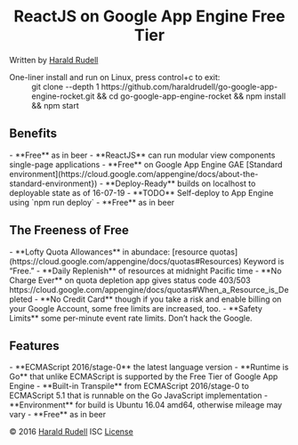 <h1 align=center>
  ReactJS on Google App Engine Free Tier
</h1>
Written by <a href=http://haraldrudell.com >Harald Rudell</a>

><dl>
  <dt>One-liner install and run on Linux, press control+c to exit:</dt>
  <dd>git clone --depth 1 https://github.com/haraldrudell/go-google-app-engine-rocket.git && cd go-google-app-engine-rocket && npm install && npm start</dd>
</dl>

<h2>Benefits</h2>
- **Free** as in beer
- **ReactJS** can run modular view components single-page applications
- **Free** on Google App Engine GAE [Standard environment](https://cloud.google.com/appengine/docs/about-the-standard-environment})
- **Deploy-Ready** builds on localhost to deployable state as of 16-07-19
- **TODO** Self-deploy to App Engine using `npm run deploy`
- **Free** as in beer

<h2>The Freeness of Free</h2>
- **Lofty Quota Allowances** in abundace: [resource quotas](https://cloud.google.com/appengine/docs/quotas#Resources) Keyword is “Free.”
- **Daily Replenish** of resources at midnight Pacific time
- **No Charge Ever** on quota depletion app gives status code 403/503 https://cloud.google.com/appengine/docs/quotas#When_a_Resource_is_Depleted
- **No Credit Card** though if you take a risk and enable billing on your Google Account, some free limits are increased, too.
- **Safety Limits** some per-minute event rate limits. Don’t hack the Google.

<h2>Features</h2>
- **ECMAScript 2016/stage-0** the latest language version
- **Runtime is Go** that unlike ECMAScript is supported by the Free Tier of Google App Engine
- **Built-in Transpile** from ECMAScript 2016/stage-0 to ECMAScript 5.1 that is runnable on the Go JavaScript implementation
- **Environment** for build is Ubuntu 16.04 amd64, otherwise mileage may vary
- **Free** as in beer

© 2016 <a href=http://haraldrudell.com >Harald Rudell</a> ISC [License](LICENSE)
